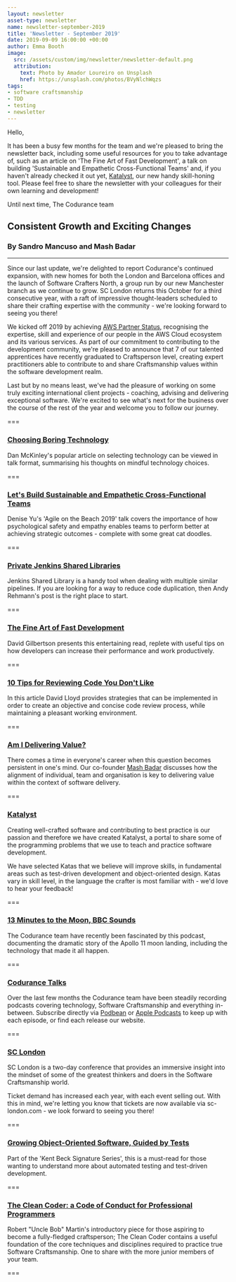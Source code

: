 ```yaml
---
layout: newsletter
asset-type: newsletter
name: newsletter-september-2019
title: 'Newsletter - September 2019'
date: 2019-09-09 16:00:00 +00:00
author: Emma Booth
image:
  src: /assets/custom/img/newsletter/newsletter-default.png
  attribution: 
    text: Photo by Amador Loureiro on Unsplash
    href: https://unsplash.com/photos/BVyNlchWqzs
tags:
- software craftsmanship
- TDD
- testing
- newsletter
---
```


Hello,

It has been a busy few months for the team and we're pleased to bring the newsletter back, including some useful resources for you to take advantage of, such as an article on 'The Fine Art of Fast Development', a talk on building 'Sustainable and Empathetic Cross-Functional Teams' and, if you haven't already checked it out yet, [Katalyst](https://katalyst.codurance.com/), our new handy skill-honing tool. Please feel free to share the newsletter with your colleagues for their own learning and development! 

Until next time, 
The Codurance team


## Consistent Growth and Exciting Changes
### By Sandro Mancuso and Mash Badar
------------------------------------------------------------
Since our last update, we're delighted to report Codurance's continued expansion, with new homes for both the London and Barcelona offices and the launch of Software Crafters North, a group run by our new Manchester branch as we continue to grow. SC London returns this October for a third consecutive year, with a raft of impressive thought-leaders scheduled to share their crafting expertise with the community - we're looking forward to seeing you there!

We kicked off 2019 by achieving [AWS Partner Status](https://codurance.com/2019/01/15/codurance-gain-aws-partner-status/), recognising the expertise, skill and experience of our people in the AWS Cloud ecosystem and its various services. As part of our commitment to contributing to the development community, we're pleased to announce that 7 of our talented apprentices have recently graduated to Craftsperson level, creating expert practitioners able to contribute to and share Craftsmanship values within the software development realm.

Last but by no means least, we've had the pleasure of working on some truly exciting international client projects - coaching, advising and delivering exceptional software. We're excited to see what's next for the business over the course of the rest of the year and welcome you to follow our journey. 

===

### [Choosing Boring Technology](http://boringtechnology.club/)
Dan McKinley's popular article on selecting technology can be viewed in talk format, summarising his thoughts on mindful technology choices. 

===

### [Let's Build Sustainable and Empathetic Cross-Functional Teams](http://www.deniseyu.io/aotb-slides)
Denise Yu's 'Agile on the Beach 2019' talk covers the importance of how psychological safety and empathy enables teams to perform better at achieving strategic outcomes - complete with some great cat doodles.

===

### [Private Jenkins Shared Libraries](https://codurance.com/2019/05/25/private-jenkins-shared-libraries/)
Jenkins Shared Library is a handy tool when dealing with multiple similar pipelines. If you are looking for a way to reduce code duplication, then Andy Rehmann's post is the right place to start.

===


### [The Fine Art of Fast Development](https://hackernoon.com/the-fine-art-of-fast-development-f3b1abb509da)
David Gilbertson presents this entertaining read, replete with useful tips on how developers can increase their performance and work productively. 

===

### [10 Tips for Reviewing Code You Don't Like](https://developers.redhat.com/blog/2019/07/08/10-tips-for-reviewing-code-you-dont-like)
In this article David Lloyd provides strategies that can be implemented in order to create an objective and concise code review process, while maintaining a pleasant working environment. 

===

### [Am I Delivering Value?](https://codurance.com/2019/04/17/am-i-delivering-value/)
There comes a time in everyone's career when this question becomes persistent in one's mind. Our co-founder [Mash Badar](https://codurance.com/publications/author/mashooq-badar/) discusses how the alignment of individual, team and organisation is key to delivering value within the context of software delivery.

===

### [Katalyst](https://katalyst.codurance.com/)
Creating well-crafted software and contributing to best practice is our passion and therefore we have created Katalyst, a portal to share some of the programming problems that we use to teach and practice software development. 

We have selected Katas that we believe will improve skills, in fundamental areas such as test-driven development and object-oriented design. Katas vary in skill level, in the language the crafter is most familiar with - we'd love to hear your feedback!

===

### [13 Minutes to the Moon, BBC Sounds](https://www.bbc.co.uk/programmes/w13xttx2)
The Codurance team have recently been fascinated by this podcast, documenting the dramatic story of the Apollo 11 moon landing, including the technology that made it all happen. 

===

### [Codurance Talks](https://codurance.com/publications/podcasts/)
Over the last few months the Codurance team have been steadily recording podcasts covering technology, Software Craftsmanship and everything in-between. Subscribe directly via [Podbean](https://codurancetalks.podbean.com/) or [Apple Podcasts](https://podcasts.apple.com/gb/podcast/codurance-talks/id1449839202) to keep up with each episode, or find each release our website.  

===

### [SC London](https://sc-london.com/)
SC London is a two-day conference that provides an immersive insight into the mindset of some of the greatest thinkers and doers in the Software Craftsmanship world. 

Ticket demand has increased each year, with each event selling out. With this in mind, we're letting you know that tickets are now available via sc-london.com - we look forward to seeing you there!

===

### [Growing Object-Oriented Software, Guided by Tests](https://www.goodreads.com/book/show/4268826-growing-object-oriented-software-guided-by-tests)
Part of the 'Kent Beck Signature Series', this is a must-read for those wanting to understand more about automated testing and test-driven development. 

===

### [The Clean Coder: a Code of Conduct for Professional Programmers](https://www.goodreads.com/book/show/10284614-the-clean-coder)
Robert "Uncle Bob" Martin's introductory piece for those aspiring to become a fully-fledged craftsperson; The Clean Coder contains a useful foundation of the core techniques and disciplines required to practice true Software Craftsmanship. One to share with the more junior members of your team. 

===
